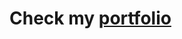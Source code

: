 <h1> Check my <a target="_blank" href="https://brow5er.github.io/Mon-Portfolio-Mobile-/">portfolio</a></h1>
